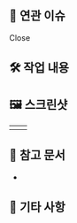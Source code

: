 ## 🔗 연관 이슈

Close

## 🛠 작업 내용

## 🖼 스크린샷

|     |     |
| --- | --- |
|     |     |

## 👀 참고 문서

- []()

## 🎸 기타 사항
